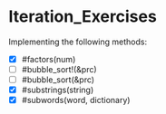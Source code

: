 # Iteration_Exercises
Implementing the following methods:

- [x] #factors(num)
- [ ] #bubble_sort!(&prc)
- [ ] #bubble_sort(&prc)
- [x] #substrings(string)
- [x] #subwords(word, dictionary)
